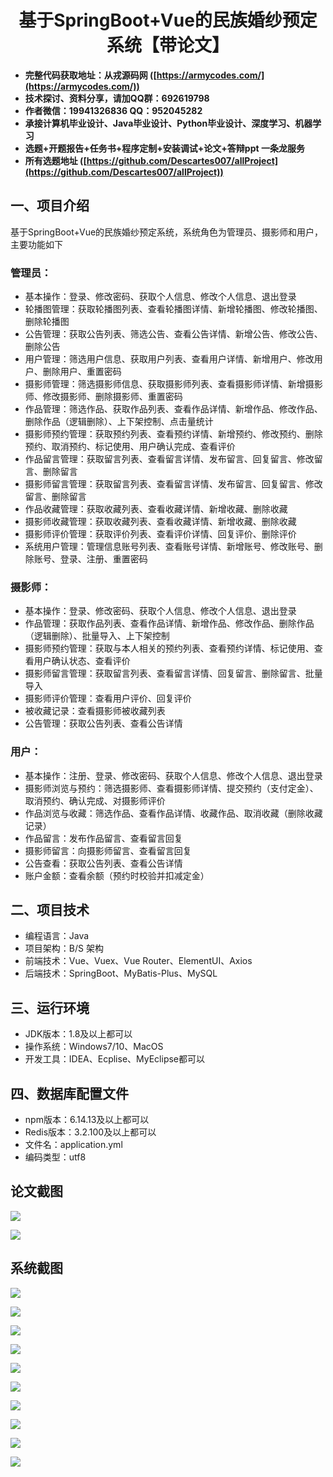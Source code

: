 ﻿<h1 align="center">基于SpringBoot+Vue的民族婚纱预定系统【带论文】</h1></p>

- <b>完整代码获取地址：从戎源码网 ([https://armycodes.com/](https://armycodes.com/))</b>
- <b>技术探讨、资料分享，请加QQ群：692619798</b>
- <b>作者微信：19941326836  QQ：952045282</b>
- <b>承接计算机毕业设计、Java毕业设计、Python毕业设计、深度学习、机器学习</b>
- <b>选题+开题报告+任务书+程序定制+安装调试+论文+答辩ppt 一条龙服务</b>
- <b>所有选题地址 ([https://github.com/Descartes007/allProject](https://github.com/Descartes007/allProject)) </b>

## 一、项目介绍

基于SpringBoot+Vue的民族婚纱预定系统，系统角色为管理员、摄影师和用户，主要功能如下
### 管理员：
- 基本操作：登录、修改密码、获取个人信息、修改个人信息、退出登录
- 轮播图管理：获取轮播图列表、查看轮播图详情、新增轮播图、修改轮播图、删除轮播图
- 公告管理：获取公告列表、筛选公告、查看公告详情、新增公告、修改公告、删除公告
- 用户管理：筛选用户信息、获取用户列表、查看用户详情、新增用户、修改用户、删除用户、重置密码
- 摄影师管理：筛选摄影师信息、获取摄影师列表、查看摄影师详情、新增摄影师、修改摄影师、删除摄影师、重置密码
- 作品管理：筛选作品、获取作品列表、查看作品详情、新增作品、修改作品、删除作品（逻辑删除）、上下架控制、点击量统计
- 摄影师预约管理：获取预约列表、查看预约详情、新增预约、修改预约、删除预约、取消预约、标记使用、用户确认完成、查看评价
- 作品留言管理：获取留言列表、查看留言详情、发布留言、回复留言、修改留言、删除留言
- 摄影师留言管理：获取留言列表、查看留言详情、发布留言、回复留言、修改留言、删除留言
- 作品收藏管理：获取收藏列表、查看收藏详情、新增收藏、删除收藏
- 摄影师收藏管理：获取收藏列表、查看收藏详情、新增收藏、删除收藏
- 摄影师评价管理：获取评价列表、查看评价详情、回复评价、删除评价
- 系统用户管理：管理信息账号列表、查看账号详情、新增账号、修改账号、删除账号、登录、注册、重置密码
### 摄影师：
- 基本操作：登录、修改密码、获取个人信息、修改个人信息、退出登录
- 作品管理：获取作品列表、查看作品详情、新增作品、修改作品、删除作品（逻辑删除）、批量导入、上下架控制
- 摄影师预约管理：获取与本人相关的预约列表、查看预约详情、标记使用、查看用户确认状态、查看评价
- 摄影师留言管理：获取留言列表、查看留言详情、回复留言、删除留言、批量导入
- 摄影师评价管理：查看用户评价、回复评价
- 被收藏记录：查看摄影师被收藏列表
- 公告管理：获取公告列表、查看公告详情
### 用户：
- 基本操作：注册、登录、修改密码、获取个人信息、修改个人信息、退出登录
- 摄影师浏览与预约：筛选摄影师、查看摄影师详情、提交预约（支付定金）、取消预约、确认完成、对摄影师评价
- 作品浏览与收藏：筛选作品、查看作品详情、收藏作品、取消收藏（删除收藏记录）
- 作品留言：发布作品留言、查看留言回复
- 摄影师留言：向摄影师留言、查看留言回复
- 公告查看：获取公告列表、查看公告详情
- 账户金额：查看余额（预约时校验并扣减定金）

## 二、项目技术

- 编程语言：Java
- 项目架构：B/S 架构
- 前端技术：Vue、Vuex、Vue Router、ElementUI、Axios
- 后端技术：SpringBoot、MyBatis-Plus、MySQL


## 三、运行环境

- JDK版本：1.8及以上都可以
- 操作系统：Windows7/10、MacOS
- 开发工具：IDEA、Ecplise、MyEclipse都可以

## 四、数据库配置文件

- npm版本：6.14.13及以上都可以
- Redis版本：3.2.100及以上都可以
- 文件名：application.yml
- 编码类型：utf8

## 论文截图

![](screenshot/1.png)

![](screenshot/2.png)

## 系统截图

![](screenshot/3.png)

![](screenshot/4.png)

![](screenshot/5.png)

![](screenshot/6.png)

![](screenshot/7.png)

![](screenshot/8.png)

![](screenshot/9.png)

![](screenshot/10.png)

![](screenshot/11.png)

![](screenshot/12.png)
